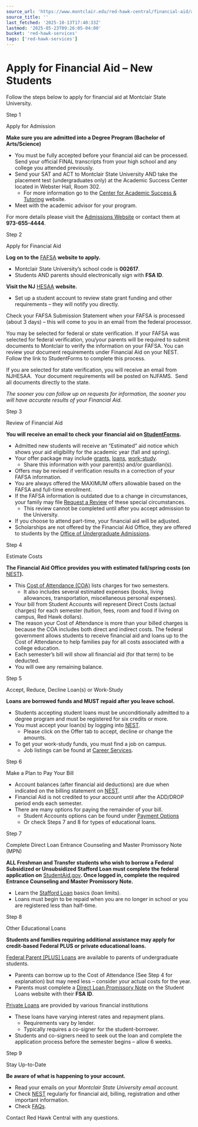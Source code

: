 ```yaml
---
source_url: 'https://www.montclair.edu/red-hawk-central/financial-aid/application-process/steps-new-students/'
source_title: ''
last_fetched: '2025-10-13T17:40:33Z'
lastmod: '2025-05-23T09:26:05-04:00'
bucket: 'red-hawk-services'
tags: ['red-hawk-services']
---
```


# Apply for Financial Aid – New Students

Follow the steps below to apply for financial aid at Montclair State University.

Step 1

Apply for Admission

**Make sure you are admitted into a Degree Program (Bachelor of Arts/Science)**

* You must be fully accepted before your financial aid can be processed. Send your official FINAL transcripts from your high school and any college you attended previously.
* Send your SAT and ACT to Montclair State University AND take the placement test (undergraduates only) at the Academic Success Center located in Webster Hall, Room 302.
  + For more information go to the [Center for Academic Success & Tutoring](https://www.montclair.edu/center-for-academic-success-and-tutoring/) website.
* Meet with the academic advisor for your program.

For more details please visit the [Admissions Website](http://www.montclair.edu/admissions/) or contact them at **973-655-4444**.

Step 2

Apply for Financial Aid

**Log on to the** [FAFSA](https://studentaid.gov/h/apply-for-aid/fafsa) **website to apply.**

* Montclair State University’s school code is **002617**.
* Students AND parents should electronically sign with **FSA ID**.

**Visit the NJ** [HESAA](http://www.hesaa.org/) **website.**

* Set up a student account to review state grant funding and other requirements – they will notify you directly.

Check your FAFSA Submission Statement when your FAFSA is processed (about 3 days) – this will come to you in an email from the federal processor.

You may be selected for federal or state verification. If your FAFSA was selected for federal verification, you/your parents will be required to submit documents to Montclair to verify the information on your FAFSA. You can review your document requirements under Financial Aid on your NEST.  Follow the link to StudentForms to complete this process.

If you are selected for state verification, you will receive an email from NJHESAA.  Your document requirements will be posted on NJFAMS.  Send all documents directly to the state.

*The sooner you can follow up on requests for information, the sooner you will have accurate results of your Financial Aid.*

Step 3

Review of Financial Aid

**You will receive an email to check your financial aid on [StudentForms](https://montclair.verifymyfafsa.com/).**

* Admitted new students will receive an “Estimated” aid notice which shows your aid eligibility for the academic year (fall and spring).
* Your offer package may include [grants](/red-hawk-central/financial-aid/grants/), [loans](/red-hawk-central/financial-aid/loans/private-educational-loans/), [work-study](/red-hawk-central/financial-aid/student-employment/).
  + Share this information with your parent(s) and/or guardian(s).
* Offers may be revised if verification results in a correction of your FAFSA information.
* You are always offered the MAXIMUM offers allowable based on the FAFSA and full-time enrollment.
* If the FAFSA information is outdated due to a change in circumstances, your family may file [Request a Review](https://www.montclair.edu/red-hawk-central/forms/) of these special circumstances.
  + This review cannot be completed until after you accept admission to the University.
* If you choose to attend part-time, your financial aid will be adjusted.
* Scholarships are not offered by the Financial Aid Office, they are offered to students by the [Office of Undergraduate Admissions](http://www.montclair.edu/admissions).

Step 4

Estimate Costs

**The Financial Aid Office provides you with estimated fall/spring costs (on** [NEST](http://www.montclair.edu/nest/)**).**

* This [Cost of Attendance (COA)](/red-hawk-central/student-accounts/cost-of-attendance/) lists charges for two semesters.
  + It also includes several estimated expenses (books, living allowances, transportation, miscellaneous personal expenses).
* Your bill from Student Accounts will represent Direct Costs (actual charges) for each semester (tuition, fees, room and food if living on campus, Red Hawk dollars).
* The reason your Cost of Attendance is more than your billed charges is because the COA includes both direct and indirect costs. The federal government allows students to receive financial aid and loans up to the Cost of Attendance to help families pay for all costs associated with a college education.
* Each semester’s bill will show all financial aid (for that term) to be deducted.
* You will owe any remaining balance.

Step 5

Accept&comma; Reduce&comma; Decline Loan&lpar;s&rpar; or Work-Study

**Loans are borrowed funds and MUST repaid after you leave school.**

* Students accepting student loans must be unconditionally admitted to a degree program and must be registered for six credits or more.
* You must accept your loan(s) by logging into [NEST](http://www.montclair.edu/nest/).
  + Please click on the Offer tab to accept, decline or change the amounts.
* To get your work-study funds, you must find a job on campus.
  + Job listings can be found at [Career Services](http://www.montclair.edu/careerservices).

Step 6

Make a Plan to Pay Your Bill

* Account balances (after financial aid deductions) are due when indicated on the billing statement on [NEST](http://www.montclair.edu/nest/).
* Financial Aid is not credited to your account until after the ADD/DROP period ends each semester.
* There are many options for paying the remainder of your bill.
  + Student Accounts options can be found under [Payment Options](/red-hawk-central/student-accounts/payment-options/)
  + Or check Steps 7 and 8 for types of educational loans.

Step 7

Complete Direct Loan Entrance Counseling and Master Promissory Note &lpar;MPN&rpar;

**ALL Freshman and Transfer students who wish to borrow a Federal Subsidized or Unsubsidized Stafford Loan must complete the federal application on** [StudentAid.gov](http://StudentAid.gov)**. Once logged in, complete the required Entrance Counseling and Master Promissory Note.**

* Learn the [Stafford Loan](/red-hawk-central/financial-aid/loans/stafford-loans/) basics (loan limits).
* Loans must begin to be repaid when you are no longer in school or you are registered less than half-time.

Step 8

Other Educational Loans

**Students and families requiring additional assistance may apply for credit-based Federal PLUS or private educational loans.**

[Federal Parent [PLUS] Loans](/red-hawk-central/financial-aid/loans/federal-parent-loans-plus/) are available to parents of undergraduate students.

* Parents can borrow up to the Cost of Attendance (See Step 4 for explanation) but may need less – consider your actual costs for the year.
* Parents must complete a [Direct Loan Promissory Note](https://studentloans.gov/myDirectLoan/index.action) on the Student Loans website with their **FSA ID**.

[Private Loans](/red-hawk-central/financial-aid/loans/private-educational-loans/) are provided by various financial institutions

* These loans have varying interest rates and repayment plans.
  + Requirements vary by lender.
  + Typically requires a co-signer for the student-borrower.
* Students and co-signers need to seek out the loan and complete the application process before the semester begins – allow 6 weeks.

Step 9

Stay Up-to-Date

**Be aware of what is happening to your account.**

* Read your emails on your *Montclair State University email account.*
* Check [NEST](http://www.montclair.edu/nest/) regularly for financial aid, billing, registration and other important information.
* Check [FAQs](https://www.montclair.edu/red-hawk-central/frequently-asked-questions/).

Contact Red Hawk Central with any questions.